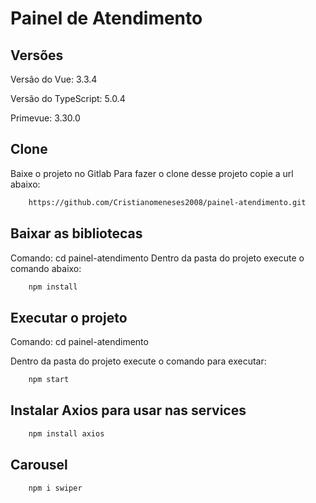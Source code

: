 # Painel de Atendimento

## Versões

Versão do Vue: 3.3.4

Versão do TypeScript: 5.0.4

Primevue: 3.30.0


## Clone

Baixe o projeto no Gitlab
Para fazer o clone desse projeto copie a url abaixo:

```bash
    https://github.com/Cristianomeneses2008/painel-atendimento.git
```

## Baixar as bibliotecas

Comando: cd painel-atendimento
Dentro da pasta do projeto execute o comando abaixo:

```bash
    npm install
```

## Executar o projeto

Comando: cd painel-atendimento

Dentro da pasta do projeto execute o comando para executar:

```bash
    npm start
```

## Instalar Axios para usar nas services

```bash
    npm install axios
```

## Carousel

```bash
    npm i swiper
```
